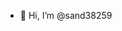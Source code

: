 - 👋 Hi, I’m @sand38259

<!---
sand38259/sand38259 is a ✨ special ✨ repository because its `README.md` (this file) appears on your GitHub profile.
You can click the Preview link to take a look at your changes.
--->
